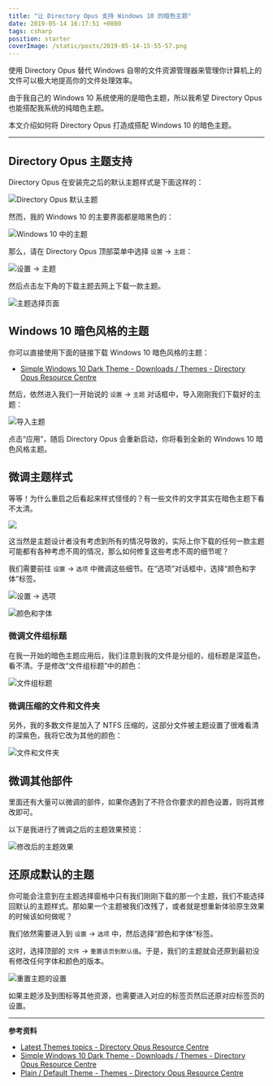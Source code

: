 ```yaml
---
title: "让 Directory Opus 支持 Windows 10 的暗色主题"
date: 2019-05-14 16:17:51 +0800
tags: csharp
position: starter
coverImage: /static/posts/2019-05-14-15-55-57.png
---
```


使用 Directory Opus 替代 Windows 自带的文件资源管理器来管理你计算机上的文件可以极大地提高你的文件处理效率。

由于我自己的 Windows 10 系统使用的是暗色主题，所以我希望 Directory Opus 也能搭配我系统的纯暗色主题。

本文介绍如何将 Directory Opus 打造成搭配 Windows 10 的暗色主题。

---

<div id="toc"></div>

## Directory Opus 主题支持

Directory Opus 在安装完之后的默认主题样式是下面这样的：

![Directory Opus 默认主题](/static/posts/2019-05-14-15-55-57.png)

然而，我的 Windows 10 的主要界面都是暗黑色的：

![Windows 10 中的主题](/static/posts/2019-05-14-15-58-02.png)

那么，请在 Directory Opus 顶部菜单中选择 `设置` -> `主题`：

![设置 -> 主题](/static/posts/2019-05-14-15-56-37.png)

然后点击左下角的下载主题去网上下载一款主题。

![主题选择页面](/static/posts/2019-05-14-15-58-57.png)

## Windows 10 暗色风格的主题

你可以直接使用下面的链接下载 Windows 10 暗色风格的主题：

- [Simple Windows 10 Dark Theme - Downloads / Themes - Directory Opus Resource Centre](https://resource.dopus.com/t/simple-windows-10-dark-theme/30055)

然后，依然进入我们一开始说的 `设置` -> `主题` 对话框中，导入刚刚我们下载好的主题：

![导入主题](/static/posts/2019-05-14-16-01-31.png)

点击“应用”，随后 Directory Opus 会重新启动，你将看到全新的 Windows 10 暗色风格主题。

## 微调主题样式

等等！为什么重启之后看起来样式怪怪的？有一些文件的文字其实在暗色主题下看不太清。

![](/static/posts/2019-05-14-16-03-10.png)

这当然是主题设计者没有考虑到所有的情况导致的，实际上你下载的任何一款主题可能都有各种考虑不周的情况，那么如何修复这些考虑不周的细节呢？

我们需要前往 `设置` -> `选项` 中微调这些细节。在“选项”对话框中，选择“颜色和字体”标签。

![设置 -> 选项](/static/posts/2019-05-14-16-04-43.png)

![颜色和字体](/static/posts/2019-05-14-16-05-22.png)

### 微调文件组标题

在我一开始的暗色主题应用后，我们注意到我的文件是分组的，组标题是深蓝色，看不清。于是修改“文件组标题”中的颜色：

![文件组标题](/static/posts/2019-05-14-16-07-07.png)

### 微调压缩的文件和文件夹

另外，我的多数文件是加入了 NTFS 压缩的，这部分文件被主题设置了很难看清的深紫色，我将它改为其他的颜色：

![文件和文件夹](/static/posts/2019-05-14-16-08-08.png)

## 微调其他部件

里面还有大量可以微调的部件，如果你遇到了不符合你要求的颜色设置，则将其修改即可。

以下是我进行了微调之后的主题效果预览：

![修改后的主题效果](/static/posts/2019-05-14-16-10-10.png)

## 还原成默认的主题

你可能会注意到在主题选择窗格中只有我们刚刚下载的那一个主题，我们不能选择回默认的主题样式。那如果一个主题被我们改残了，或者就是想重新体验原生效果的时候该如何做呢？

我们依然需要进入到 `设置` -> `选项` 中，然后选择“颜色和字体”标签。

这时，选择顶部的 `文件` -> `重置该页到默认值`。于是，我们的主题就会还原到最初没有修改任何字体和颜色的版本。

![重置主题的设置](/static/posts/2019-05-14-16-13-57.png)

如果主题涉及到图标等其他资源，也需要进入对应的标签页然后还原对应标签页的设置。

---

**参考资料**

- [Latest Themes topics - Directory Opus Resource Centre](https://resource.dopus.com/c/downloads/themes)
- [Simple Windows 10 Dark Theme - Downloads / Themes - Directory Opus Resource Centre](https://resource.dopus.com/t/simple-windows-10-dark-theme/30055)
- [Plain / Default Theme - Themes - Directory Opus Resource Centre](https://resource.dopus.com/t/plain-default-theme/1169)

